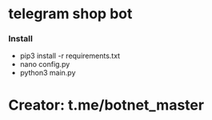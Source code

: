 # telegram shop bot

### Install

* pip3 install -r requirements.txt
* nano config.py
* python3 main.py


# Creator: t.me/botnet_master
